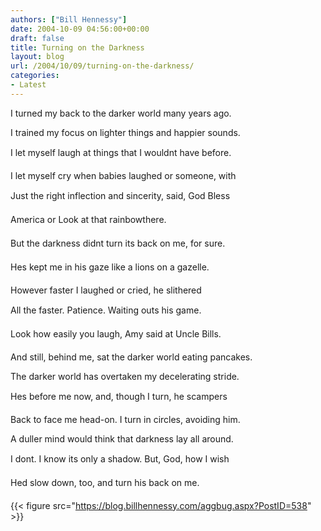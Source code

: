 ```yaml
---
authors: ["Bill Hennessy"]
date: 2004-10-09 04:56:00+00:00
draft: false
title: Turning on the Darkness
layout: blog
url: /2004/10/09/turning-on-the-darkness/
categories:
- Latest
---
```


I turned my back to the darker world many years ago. 




I trained my focus on lighter things and happier sounds.




I let myself laugh at things that I wouldnt have before.




I let myself cry when babies laughed or someone, with




Just the right inflection and sincerity, said, God Bless




America or Look at that rainbowthere.







But the darkness didnt turn its back on me, for sure.




Hes kept me in his gaze like a lions on a gazelle.




However faster I laughed or cried, he slithered 




All the faster. Patience. Waiting outs his game.




Look how easily you laugh, Amy said at Uncle Bills.




And still, behind me, sat the darker world eating pancakes.







The darker world has overtaken my decelerating stride.




Hes before me now, and, though I turn, he scampers




Back to face me head-on. I turn in circles, avoiding him.




A duller mind would think that darkness lay all around.




I dont. I know its only a shadow. But, God, how I wish




Hed slow down, too, and turn his back on me.

{{< figure src="https://blog.billhennessy.com/aggbug.aspx?PostID=538" >}}

